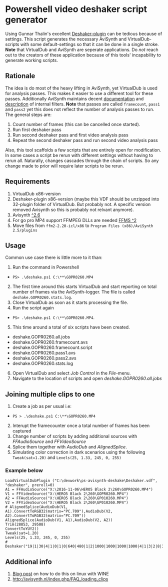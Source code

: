 # Powershell video deshaker script generator
Using Gunnar Thalin's excellent [Deshaker-plugin](http://www.guthspot.se/video/deshaker.htm) can be tedious because of settings. This script generates the necessary AviSynth and VirtualDub-scripts with some default-settings so that it can be done in a single stroke. **Note** that VirtualDub and AviSynth are seperate applications. Do *not* reach out to the creators of these application because of this tools' incapability to generate working scripts.

## Rationale
The idea is do most of the heavy lifting in AviSynth, yet VirtualDub is used for analysis passes. This makes it easier to use a different tool for these passes. Additionally AviSynth maintains decent [documentation](http://avisynth.nl/index.php/Main_Page) and [description](http://avisynth.nl/index.php/Category:Internal_filters) of internal filters. **Note** that passes are called `framecount`, `pass1` and `pass2` yet this does not reflect the number of analysis passes to run. The general steps are:

1. Count number of frames (this can be cancelled once started).
2. Run first deshaker pass
3. Run second deshaker pass and first video analysis pass
3. Repeat the second deshaker pass and run second video analysis pass

Also, this tool scaffolds a few scripts that are entirely open for modification. In some cases a script be rerun with different settings without having to rerun all. Naturally, changes cascades through the chain of scripts. So any change made to prior will require later scripts to be rerun.

## Requirements
1. VirtualDub x86-version
2. Deshaker-plugin x86-version (maybe this VDF should be unzipped into 32-plugin folder of VirtualDub. But probably not. A specific version removed Avisynth so this is probably not relvant anymore).
3. Avisynth [^2.6](https://sourceforge.net/projects/avisynth2/files/latest/download)
4. For go pro MP4 support FFMPEG DLLs are needed [FFMS ^2](https://github.com/FFMS/ffms2/releases)
5. Move files from `ffm2-2.20-icl/x86` to `Program Files (x86)/AviSynth 2.5/plugins`

## Usage
Common use case there is little more to it than:

1. Run the command in Powershell
  * `PS> .\deshake.ps1 C:\**\GOPR0260.MP4`
2. The first time around this starts VirtualDub and start reporting on total number of frames via the AviSynth-logger. The file is called `deshake.GOPR0260.stats.log`.
3. Close VirtualDub as soon as it starts processing the file.
4. Run the script again 
  * `PS> .\deshake.ps1 C:\**\GOPR0260.MP4`.
5. This time around a total of six scripts have been created.
  * deshake.GOPR0260.all.jobs
  * deshake.GOPR0260.framecount.avs
  * deshake.GOPR0260.framecount.script
  * deshake.GOPR0260.pass1.avs
  * deshake.GOPR0260.pass2.avs
  * deshake.GOPR0260.stats.log
6. Open VirtualDub and select *Job Control* in the *File*-menu.
7. Navigate to the location of scripts and open *deshake.GOPR0260.all.jobs*

## Joining multiple clips to one

1. Create a job as per usual i.e:
  * `PS > .\deshake.ps1 C:\**\GOPR0260.MP4`
2. Interupt the framecounter once a total number of frames has been captured 
3. Change number of scripts by adding additional sources with *FFAudioSource* and *FFVideoSource*
4. Splice them together with *AudioDub* and *AlignedSplice*. 
5. Simulating color correction in dark scenarios using the following `Tweak(sat=1.20)` and `Levels(25, 1.33, 245, 0, 255)`

### Example below

	LoadVirtualDubPlugin ("C:\devwork\ps-avisynth-deshake\Deshaker.vdf", "deshaker", preroll=0)
	A1 = FFAudioSource("X:\2016-11-06\HERO5 Black 2\260\GOPR0260.MP4")
	V1 = FFVideoSource("X:\HERO5 Black 2\260\GOPR0260.MP4")
	A2 = FFAudioSource("X:\HERO5 Black 2\260\GP010260.MP4")
	V2 = FFVideoSource("X:\HERO5 Black 2\260\GP010260.MP4")
	# AlignedSplice(AudioDub(V1, A1).ConvertToRGB32(matrix="PC.709"),AudioDub(V2, A2).ConvertToRGB32(matrix="PC.709"))
	AlignedSplice(AudioDub(V1, A1),AudioDub(V2, A2))
	Trim(28853, 29508)
	ConvertToYUY2()
	Tweak(sat=1.20)
	Levels(25, 1.33, 245, 0, 255)
	# Deshaker("19|1|30|4|1|0|1|0|640|480|1|2|1000|1000|1000|1000|4|1|3|2|8|30|300|4|C:\\usr\\xyz\\Deshaker.log|0|0|0|0|0|0|0|0|0|0|0|0|0|1|10|10|5|10|0|0|30|30|0|0|1|0|1|1|0|10|1000|1|90|1|1|20|5000|100|20|1|0|ff00ff")

## Additional info
1. [Blog post](http://abarry.org/avisynth-virtualdub-linux-gopro-hero-4-black-120fps-video/
) on how to do this on linux with WINE
2. http://avisynth.nl/index.php/FAQ_loading_clips
